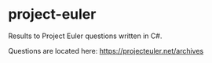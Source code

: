 # project-euler
Results to Project Euler questions written in C#.

Questions are located here: https://projecteuler.net/archives
